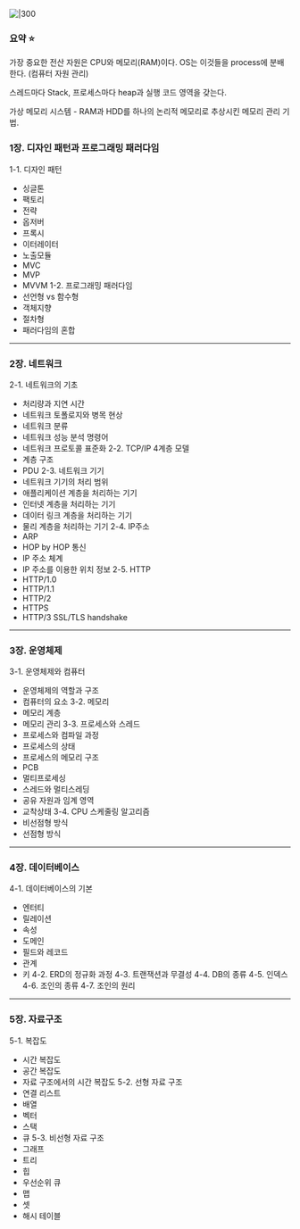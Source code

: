 ![|300](https://image.yes24.com/goods/108887922/XL)
### 요약 ⭐️

가장 중요한 전산 자원은 CPU와 메모리(RAM)이다. 
OS는 이것들을 process에 분배한다. (컴퓨터 자원 관리)

스레드마다 Stack, 프로세스마다 heap과 실행 코드 영역을 갖는다.

가상 메모리 시스템 - RAM과 HDD를 하나의 논리적 메모리로 추상시킨 메모리 관리 기법.

### 1장. 디자인 패턴과 프로그래밍 패러다임
1-1. 디자인 패턴
- 싱글톤
- 팩토리
- 전략
- 옵저버
- 프록시
- 이터레이터
- 노출모듈
- MVC
- MVP
- MVVM
1-2. 프로그래밍 패러다임
- 선언형 vs 함수형
- 객체지향
- 절차형
- 패러다임의 혼합

---
### 2장. 네트워크
2-1. 네트워크의 기초
- 처리량과 지연 시간
- 네트워크 토폴로지와 병목 현상
- 네트워크 분류
- 네트워크 성능 분석 명령어
- 네트워크 프로토콜 표준화
2-2. TCP/IP 4계층 모델
- 계층 구조
- PDU
2-3. 네트워크 기기
- 네트워크 기기의 처리 범위
- 애플리케이션 계층을 처리하는 기기
- 인터넷 계층을 처리하는 기기
- 데이터 링크 계층을 처리하는 기기
- 물리 계층을 처리하는 기기
2-4. IP주소
- ARP
- HOP by HOP 통신
- IP 주소 체계
- IP 주소를 이용한 위치 정보
2-5. HTTP
- HTTP/1.0
- HTTP/1.1
- HTTP/2
- HTTPS
- HTTP/3
SSL/TLS handshake

---
### 3장. 운영체제
3-1. 운영체제와 컴퓨터
- 운영체제의 역할과 구조
- 컴퓨터의 요소
3-2. 메모리
- 메모리 계층
- 메모리 관리
3-3. 프로세스와 스레드
- 프로세스와 컴파일 과정
- 프로세스의 상태
- 프로세스의 메모리 구조
- PCB
- 멀티프로세싱
- 스레드와 멀티스레딩
- 공유 자원과 임계 영역
- 교착상태
3-4. CPU 스케줄링 알고리즘
- 비선점형 방식
- 선점형 방식

---
### 4장. 데이터베이스
4-1. 데이터베이스의 기본
- 엔터티
- 릴레이션
- 속성
- 도메인
- 필드와 레코드
- 관계
- 키
4-2. ERD의 정규화 과정
4-3. 트랜잭션과 무결성
4-4. DB의 종류
4-5. 인덱스
4-6. 조인의 종류
4-7. 조인의 원리

---
### 5장. 자료구조
5-1. 복잡도
- 시간 복잡도
- 공간 복잡도
- 자료 구조에서의 시간 복잡도
5-2. 선형 자료 구조
- 연결 리스트
- 배열
- 벡터
- 스택
- 큐
5-3. 비선형 자료 구조
- 그래프
- 트리
- 힙
- 우선순위 큐
- 맵
- 셋
- 해시 테이블
